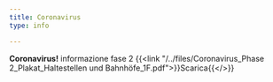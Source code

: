 ```yaml
---
title: Coronavirus
type: info

---
```

**Coronavirus!** informazione fase 2 {{<link "/../files/Coronavirus_Phase 2_Plakat_Haltestellen und Bahnhöfe_1F.pdf">}}Scarica{{</>}}